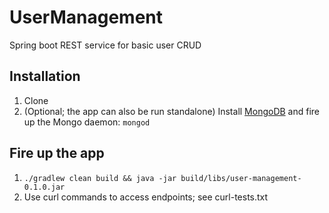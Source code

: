 # UserManagement
Spring boot REST service for basic user CRUD

## Installation

1. Clone
2. (Optional; the app can also be run standalone) Install [MongoDB](http://docs.mongodb.org/master/installation/) and fire up the Mongo daemon: `mongod`

## Fire up the app

1. `./gradlew clean build && java -jar build/libs/user-management-0.1.0.jar`
2. Use curl commands to access endpoints; see curl-tests.txt

